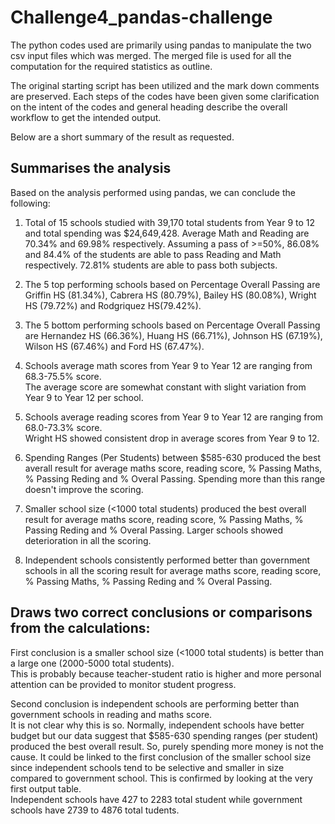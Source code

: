 # Challenge4_pandas-challenge

The python codes used are primarily using pandas to manipulate the two csv input files which was merged.  The merged file is used for all the 
computation for the required statistics as outline.

The original starting script has been utilized and the mark down comments are preserved.
Each steps of the codes have been given some clarification on the intent of the codes and 
general heading describe the overall workflow to get the intended output.


Below are a short summary of the result as requested.

## Summarises the analysis
Based on the analysis performed using pandas, we can conclude the following:

1. Total of 15 schools studied with 39,170 total students from Year 9 to 12 and total spending was $24,649,428.
Average Math and Reading are 70.34% and 69.98% respectively.  Assuming a pass of >=50%, 86.08% and 84.4% of the students are able
to pass Reading and Math respectively.  72.81% students are able to pass both subjects.

2. The 5 top performing schools based on Percentage Overall Passing are Griffin HS (81.34%), Cabrera HS (80.79%), 
Bailey HS (80.08%), Wright HS (79.72%) and Rodgriquez HS(79.42%).

3. The 5 bottom performing schools based on Percentage Overall Passing are Hernandez HS (66.36%), Huang HS (66.71%),
Johnson HS (67.19%), Wilson HS (67.46%) and Ford HS (67.47%).

4. Schools average math scores from Year 9 to Year 12 are ranging from 68.3-75.5% score.  
The average score are somewhat constant with slight variation from Year 9 to Year 12 per school.

5. Schools average reading scores from Year 9 to Year 12 are ranging from 68.0-73.3% score.  
Wright HS showed consistent drop in average scores from Year 9 to 12.

6. Spending Ranges (Per Students) between $585-630 produced the best averall result for average maths score, reading score,
% Passing Maths, % Passing Reding and % Overal Passing.  Spending more than this range doesn't improve the scoring.
 
7. Smaller school size (<1000 total students) produced the best overall result for average maths score, reading score,
% Passing Maths, % Passing Reding and % Overal Passing.  Larger schools showed deterioration in all the scoring.

8. Independent schools consistently performed better than government schools in all the scoring result for average maths score, reading score,
% Passing Maths, % Passing Reding and % Overal Passing.


## Draws two correct conclusions or comparisons from the calculations:

First conclusion is a smaller school size (<1000 total students) is better than a large one (2000-5000 total students).  
This is probably because teacher-student ratio is higher and more personal attention can be provided to monitor student progress.

Second conclusion is independent schools are performing better than government schools in reading and maths score.  
It is not clear why this is so.  Normally, independent schools have better budget but our data suggest that $585-630 spending ranges (per student) 
produced the best overall result.  So, purely spending more money is not the cause.  It could be linked to the first conclusion of the smaller 
school size since independent schools tend to be selective and smaller in size compared to government school. 
This is confirmed by looking at the very first output table.  
Independent schools have 427 to 2283 total student while government schools have 2739 to 4876 total tudents.
